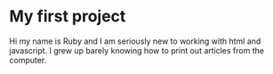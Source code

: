 
<h1> My first project </h1>
<p> Hi my name is Ruby and I am seriously new to working with html and javascript. I grew up barely knowing how to print out articles from the computer. 
<p/>
<p1 This is the first repository I have ever tried to make. Still in process><p1/>
